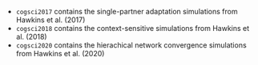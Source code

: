 * `cogsci2017` contains the single-partner adaptation simulations from Hawkins et al. (2017)
* `cogsci2018` contains the context-sensitive simulations from Hawkins et al. (2018)
* `cogsci2020` contains the hierachical network convergence simulations from Hawkins et al. (2020)
